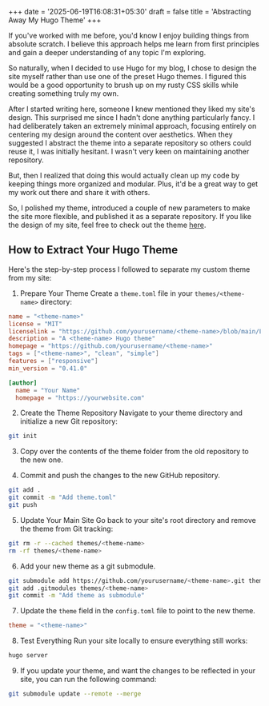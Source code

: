 +++
date = '2025-06-19T16:08:31+05:30'
draft = false
title = 'Abstracting Away My Hugo Theme'
+++

If you've worked with me before, you'd know I enjoy building things from absolute scratch. I believe this approach helps me learn from first principles and gain a deeper understanding of any topic I'm exploring.

So naturally, when I decided to use Hugo for my blog, I chose to design the site myself rather than use one of the preset Hugo themes. I figured this would be a good opportunity to brush up on my rusty CSS skills while creating something truly my own.

After I started writing here, someone I knew mentioned they liked my site's design. This surprised me since I hadn't done anything particularly fancy. I had deliberately taken an extremely minimal approach, focusing entirely on centering my design around the content over aesthetics. When they suggested I abstract the theme into a separate repository so others could reuse it, I was initially hesitant. I wasn't very keen on maintaining another repository.

But, then I realized that doing this would actually clean up my code by keeping things more organized and modular. Plus, it'd be a great way to get my work out there and share it with others.

So, I polished my theme, introduced a couple of new parameters to make the site more flexible, and published it as a separate repository. If you like the design of my site, feel free to check out the theme [here](https://github.com/Nilesh2000/minimal).


## How to Extract Your Hugo Theme

Here's the step-by-step process I followed to separate my custom theme from my site:

1. Prepare Your Theme
Create a `theme.toml` file in your `themes/<theme-name>` directory:
```toml
name = "<theme-name>"
license = "MIT"
licenselink = "https://github.com/yourusername/<theme-name>/blob/main/LICENSE"
description = "A <theme-name> Hugo theme"
homepage = "https://github.com/yourusername/<theme-name>"
tags = ["<theme-name>", "clean", "simple"]
features = ["responsive"]
min_version = "0.41.0"

[author]
  name = "Your Name"
  homepage = "https://yourwebsite.com"
```

2. Create the Theme Repository
Navigate to your theme directory and initialize a new Git repository:
```bash
git init
```

3. Copy over the contents of the theme folder from the old repository to the new one.

4. Commit and push the changes to the new GitHub repository.
```bash
git add .
git commit -m "Add theme.toml"
git push
```

5. Update Your Main Site
Go back to your site's root directory and remove the theme from Git tracking:
```bash
git rm -r --cached themes/<theme-name>
rm -rf themes/<theme-name>
```

6. Add your new theme as a git submodule.

```bash
git submodule add https://github.com/yourusername/<theme-name>.git themes/<theme-name>
git add .gitmodules themes/<theme-name>
git commit -m "Add theme as submodule"
```

7. Update the `theme` field in the `config.toml` file to point to the new theme.
```toml
theme = "<theme-name>"
```

8. Test Everything
Run your site locally to ensure everything still works:
```bash
hugo server
```

9. If you update your theme, and want the changes to be reflected in your site, you can run the following command:
```bash
git submodule update --remote --merge
```
